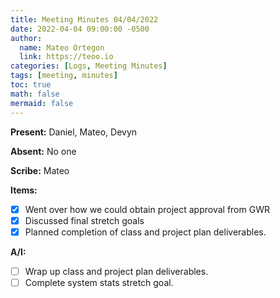 ```yaml
---
title: Meeting Minutes 04/04/2022
date: 2022-04-04 09:00:00 -0500
author:
  name: Mateo Ortegon
  link: https://teoo.io
categories: [Logs, Meeting Minutes]
tags: [meeting, minutes]
toc: true
math: false
mermaid: false
---
```

**Present:** Daniel, Mateo, Devyn

**Absent:** No one

**Scribe:** Mateo

**Items:**
- [x] Went over how we could obtain project approval from GWR
- [x] Discussed final stretch goals
- [x] Planned completion of class and project plan deliverables.

**A/I:**
- [ ] Wrap up class and project plan deliverables.
- [ ] Complete system stats stretch goal.
